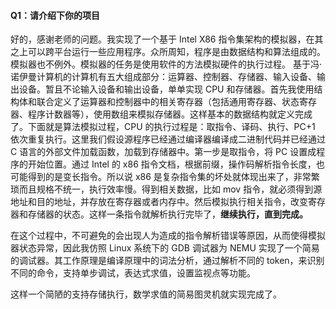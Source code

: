 #### Q1：请介绍下你的项目
好的，感谢老师的问题。我实现了一个基于 Intel X86 指令集架构的模拟器，在其之上可以跨平台运行一些应用程序。众所周知，程序是由数据结构和算法组成的。模拟器也不例外。模拟器的任务是使用软件的方法模拟硬件的执行过程。
基于冯·诺伊曼计算机的计算机有五大组成部分：运算器、控制器、存储器、输入设备、输出设备。暂且不论输入设备和输出设备，单单实现 CPU 和存储器。首先我使用结构体和联合定义了运算器和控制器中的相关寄存器（包括通用寄存器、状态寄存器、程序计数器等），使用数组来模拟存储器。这样基本的数据结构就定义完成了。下面就是算法模拟过程，CPU 的执行过程是：取指令、译码、执行、PC+1 依次重复执行。这里我们假设源程序已经通过编译器编译成二进制代码并已经通过 C 语言的外部文件加载函数，加载到存储器中。第一步是取指令，将 PC 设置成程序的开始位置。通过 Intel 的 x86 指令文档，根据前缀，操作码解析指令长度，也可能得到的是变长指令。所以说 x86 是复杂指令集的坏处就体现出来了，非常繁琐而且规格不统一，执行效率慢。得到相关数据，比如 mov 指令，就必须得到源地址和目的地址，并存放在寄存器或者内存中。然后模拟执行相关指令，改变寄存器和存储器的状态。这样一条指令就解析执行完毕了，**继续执行，直到完成。**

在这个过程中，不可避免的会出现人为造成的指令解析错误等原因，从而使得模拟器状态异常，因此我仿照 Linux 系统下的 GDB 调试器为 NEMU 实现了一个简易的调试器。其工作原理是编译原理中的词法分析，通过解析不同的 token，来识别不同的命令，支持单步调试，表达式求值，设置监视点等功能。

这样一个简陋的支持存储执行，数学求值的简易图灵机就实现完成了。
